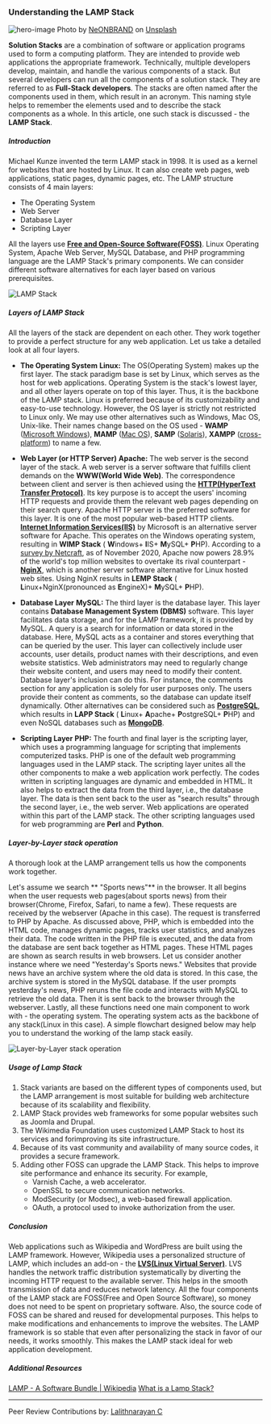 ### Understanding the LAMP Stack

![hero-image](/engineering-education/lamp-stack/hero.jpg)
Photo by [NeONBRAND](https://unsplash.com/@neonbrand?utm\_source=unsplash&amp;utm\_medium=referral&amp;utm\_content=creditCopyText) on [Unsplash](https://unsplash.com/s/photos/stack?utm\_source=unsplash&amp;utm\_medium=referral&amp;utm\_content=creditCopyText)

**Solution Stacks** are a combination of software or application programs used to form a computing platform. They are intended to provide web applications the appropriate framework. Technically, multiple developers develop, maintain, and handle the various components of a stack. But several developers can run all the components of a solution stack. They are referred to as **Full-Stack developers**. The stacks are often named after the components used in them, which result in an acronym. This naming style helps to remember the elements used and to describe the stack components as a whole. In this article, one such stack is discussed - the **LAMP Stack**.

##### Introduction

Michael Kunze invented the term LAMP stack in 1998. It is used as a kernel for websites that are hosted by Linux. It can also create web pages, web applications, static pages, dynamic pages, etc. The LAMP structure consists of 4 main layers:

- The Operating System
- Web Server
- Database Layer
- Scripting Layer

All the layers use [**Free and Open-Source Software(FOSS)**](https://en.wikipedia.org/wiki/Free_and_open-source_software). Linux Operating System, Apache Web Server, MySQL Database, and PHP programming language are the LAMP Stack's primary components. We can consider different software alternatives for each layer based on various prerequisites.

![LAMP Stack](/engineering-education/lamp-stack/lampstack.png)

##### Layers of LAMP Stack

All the layers of the stack are dependent on each other. They work together to provide a perfect structure for any web application. Let us take a detailed look at all four layers.

- **The Operating System**
**Linux:** The OS(Operating System) makes up the first layer. The stack paradigm base is set by Linux, which serves as the host for web applications. Operating System is the stack's lowest layer, and all other layers operate on top of this layer. Thus, it is the backbone of the LAMP stack. Linux is preferred because of its customizability and easy-to-use technology. However, the OS layer is strictly not restricted to Linux only. We may use other alternatives such as Windows, Mac OS, Unix-like. Their names change based on the OS used - **WAMP** ([Microsoft Windows](https://en.wikipedia.org/wiki/Microsoft_Windows)), **MAMP** ([Mac OS](https://en.wikipedia.org/wiki/MacOS)), **SAMP** ([Solaris](https://en.wikipedia.org/wiki/Solaris_(operating_system))), **XAMPP** ([cross-platform](https://en.wikipedia.org/wiki/Cross-platform_software)) to name a few.

- **Web Layer (or HTTP Server)**
**Apache:** The web server is the second layer of the stack. A web server is a server software that fulfills client demands on the **WWW(World Wide Web)**. The correspondence between client and server is then achieved using the [**HTTP(HyperText Transfer Protocol)**](https://en.wikipedia.org/wiki/Hypertext_Transfer_Protocol). Its key purpose is to accept the users' incoming HTTP requests and provide them the relevant web pages depending on their search query. Apache HTTP server is the preferred software for this layer. It is one of the most popular web-based HTTP clients. [**Internet Information Services(IIS)**](https://en.wikipedia.org/wiki/Internet_Information_Services) by Microsoft is an alternative server software for Apache. This operates on the Windows operating system, resulting in **WIMP Stack** ( **W**indows+ **I**IS+ **M**ySQL+ **P**HP). According to a [survey by Netcraft](https://news.netcraft.com/archives/category/web-server-survey/), as of November 2020, Apache now powers 28.9% of the world's top million websites to overtake its rival counterpart - [**NginX**](https://en.wikipedia.org/wiki/Nginx), which is another server software alternative for Linux hosted web sites. Using NginX results in **LEMP Stack** ( **L**inux+NginX(pronounced as **E**ngineX)+ **M**ySQL+ **P**HP).

- **Database Layer**
**MySQL:** The third layer is the database layer. This layer contains **Database Management System (DBMS)** software. This layer facilitates data storage, and for the LAMP framework, it is provided by MySQL. A query is a search for information or data stored in the database. Here, MySQL acts as a container and stores everything that can be queried by the user. This layer can collectively include user accounts, user details, product names with their descriptions, and even website statistics. Web administrators may need to regularly change their website content, and users may need to modify their content. Database layer's inclusion can do this. For instance, the comments section for any application is solely for user purposes only. The users provide their content as comments, so the database can update itself dynamically. Other alternatives can be considered such as [**PostgreSQL**](https://en.wikipedia.org/wiki/PostgreSQL), which results in **LAPP Stack** ( **L**inux+ **A**pache+ **P**ostgreSQL+ **P**HP) and even NoSQL databases such as [**MongoDB**](https://en.wikipedia.org/wiki/MongoDB).

- **Scripting Layer**
**PHP:** The fourth and final layer is the scripting layer, which uses a programming language for scripting that implements computerized tasks. PHP is one of the default web programming languages used in the LAMP stack. The scripting layer unites all the other components to make a web application work perfectly. The codes written in scripting languages are dynamic and embedded in HTML. It also helps to extract the data from the third layer, i.e., the database layer. The data is then sent back to the user as "search results" through the second layer, i.e., the web server. Web applications are operated within this part of the LAMP stack. The other scripting languages used for web programming are **Perl** and **Python**.

##### Layer-by-Layer stack operation 

A thorough look at the LAMP arrangement tells us how the components work together. 

Let's assume we search ** "Sports news"** in the browser. It all begins when the user requests web pages(about sports news) from their browser(Chrome, Firefox, Safari, to name a few). These requests are received by the webserver (Apache in this case). The request is transferred to PHP by Apache. As discussed above, PHP, which is embedded into the HTML code, manages dynamic pages, tracks user statistics, and analyzes their data. The code written in the PHP file is executed, and the data from the database are sent back together as HTML pages. These HTML pages are shown as search results in web browsers. Let us consider another instance where we need "Yesterday's Sports news." Websites that provide news have an archive system where the old data is stored. In this case, the archive system is stored in the MySQL database. If the user prompts yesterday's news, PHP reruns the file code and interacts with MySQL to retrieve the old data. Then it is sent back to the browser through the webserver. Lastly, all these functions need one main component to work with - the operating system. The operating system acts as the backbone of any stack(Linux in this case). A simple flowchart designed below may help you to understand the working of the lamp stack easily.

![Layer-by-Layer stack operation](/engineering-education/lamp-stack/flowchart.png)

##### Usage of Lamp Stack

1. Stack variants are based on the different types of components used, but the LAMP arrangement is most suitable for building web architecture because of its scalability and flexibility.
2. LAMP Stack provides web frameworks for some popular websites such as Joomla and Drupal. 
3. The Wikimedia Foundation uses customized LAMP Stack to host its services and forimproving its site infrastructure.
4. Because of its vast community and availability of many source codes, it provides a secure framework.
5. Adding other FOSS can upgrade the LAMP Stack. This helps to improve site performance and enhance its security. For example,
    - Varnish Cache, a web accelerator. 
    - OpenSSL to secure communication networks.
    - ModSecurity (or Modsec), a web-based firewall application.
    - OAuth, a protocol used to invoke authorization from the user.

##### Conclusion

Web applications such as Wikipedia and WordPress are built using the LAMP framework. However, Wikipedia uses a personalized structure of LAMP, which includes an add-on - the [**LVS(Linux Virtual Server)**](https://en.wikipedia.org/wiki/Linux_Virtual_Server). LVS handles the network traffic distribution systematically by diverting the incoming HTTP request to the available server. This helps in the smooth transmission of data and reduces network latency. All the four components of the LAMP stack are FOSS(Free and Open Source Software), so money does not need to be spent on proprietary software. Also, the source code of FOSS can be shared and reused for developmental purposes. This helps to make modifications and enhancements to improve the websites. The LAMP framework is so stable that even after personalizing the stack in favor of our needs, it works smoothly. This makes the LAMP stack ideal for web application development.

##### Additional Resources

[LAMP - A Software Bundle | Wikipedia](https://en.wikipedia.org/wiki/LAMP_(software_bundle))
[What is a Lamp Stack?](https://phoenixnap.com/kb/what-is-a-lamp-stack)

---
Peer Review Contributions by: [Lalithnarayan C](/engineering-education/authors/lalithnarayan-c/)
